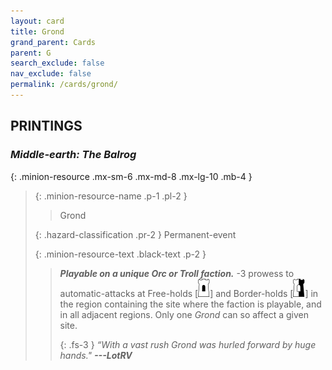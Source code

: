 ```yaml
---
layout: card
title: Grond
grand_parent: Cards
parent: G
search_exclude: false
nav_exclude: false
permalink: /cards/grond/
---
```


## PRINTINGS


### _Middle-earth: The Balrog_

{: .minion-resource .mx-sm-6 .mx-md-8 .mx-lg-10 .mb-4 }
> {: .minion-resource-name .p-1 .pl-2 }
> > <div class="hazard-mp"></div>
> > <div class="card-name">Grond</div>
>
> {: .hazard-classification .pr-2 }
> Permanent-event
>
> {: .minion-resource-text .black-text .p-2 }
> > ***Playable on a unique Orc or Troll faction.*** -3 prowess to automatic-attacks at Free-holds \[![](/assets/images/free-hold.svg)] and Border-holds \[![](/assets/images/border-hold.svg)] in the region containing the site where the faction is playable, and in all adjacent regions. Only one _Grond_ can so affect a given site. 
> > 
> > {: .fs-3 } 
> > _“With a vast rush Grond was hurled forward by huge hands."_ ***---&#65279;LotRV*** 
> 
